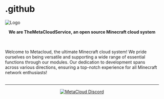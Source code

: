# .github

![Logo](https://i.ibb.co/0XX0JTh/banner.png)

<p>
  <p align="center">
   <b>We are TheMetaCloudService, an open source Minecraft cloud system</b>
  </p>
  <br>
  <br>
  Welcome to Metacloud, the ultimate Minecraft cloud system! We pride ourselves on being versatile and supporting a wide range of essential functions through our modules. Our dedication to development spans across various directions, ensuring a top-notch experience for all Minecraft network enthusiasts!
  <br>
  <br>
</p>
  <hr>
   <p align="center">
  <a href="https://discord.com/invite/4kKEcaP9WC/">
         <img alt="MetaCloud Discord" src="https://discord.com/api/guilds/920757901822402572/widget.png?style=banner2">
    </p>
</a>

